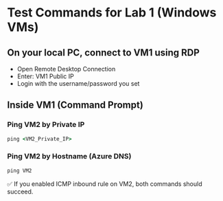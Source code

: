 # Test Commands for Lab 1 (Windows VMs)

## On your local PC, connect to VM1 using RDP
- Open Remote Desktop Connection
- Enter: VM1 Public IP
- Login with the username/password you set

## Inside VM1 (Command Prompt)

### Ping VM2 by Private IP
```cmd
ping <VM2_Private_IP>
```

### Ping VM2 by Hostname (Azure DNS)
```cmd
ping VM2
```

✅ If you enabled ICMP inbound rule on VM2, both commands should succeed.
